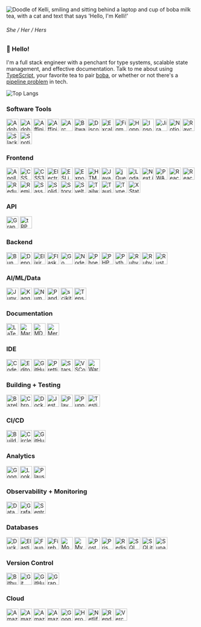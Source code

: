 <img src="https://raw.githubusercontent.com/courier-new/courier-new/main/greeting.png" alt="Doodle of Kelli, smiling and sitting behind a laptop and cup of boba milk tea, with a cat and text that says 'Hello, I'm Kelli!'">

###### She / Her / Hers

### 👋 Hello!

I'm a full stack engineer with a penchant for type systems, scalable state management, and effective documentation. Talk to me about using [TypeScript](https://www.typescriptlang.org/), your favorite tea to pair [boba](https://en.wikipedia.org/wiki/Bubble_tea), or whether or not there's a [pipeline problem](http://isitapipelineproblem.com/) in tech.

![Top Langs](https://github-readme-stats-kelli-rockwells-projects.vercel.app/api/top-langs/?username=courier-new&langs_count=16&layout=compact&exclude_repo=machine-learning-playground,neural-networks-playground&hide=starlark,hcl,lua,plpgsql,vim%20script,nix,C%2B%2B)

### Software Tools

<img height="32" width="32" src="https://cdn.simpleicons.org/adobephotoshop/31A8FF" alt="Adobe Photoshop" />
<img height="32" width="32" src="https://cdn.simpleicons.org/adobeillustrator/FF9A00" alt="Adobe Illustrator" />
<img height="32" width="32" src="https://cdn.simpleicons.org/affinityphoto/4E3188" alt="Affinity Photo" />
<img height="32" width="32" src="https://cdn.simpleicons.org/affinitydesigner/134881" alt="Affinity Designer" />
<img height="32" width="32" src="https://cdn.simpleicons.org/arc/FCBFBD" alt="Arc" />
<img height="32" width="32" src="https://cdn.simpleicons.org/bitwarden/175DDC" alt="Bitwarden" />
<img height="32" width="32" src="https://cdn.simpleicons.org/discord/5865F2" alt="Discord" />
<img height="32" width="32" src="https://cdn.simpleicons.org/excalidraw/6965DB" alt="Excalidraw" />
<img height="32" width="32" src="https://cdn.simpleicons.org/figma/F24E1E" alt="Figma" />
<img height="32" width="32" src="https://cdn.simpleicons.org/hoppscotch/04CF9F" alt="Hoppscotch" />
<img height="32" width="32" src="https://cdn.simpleicons.org/insomnia/4000BF" alt="Insomnia" />
<img height="32" width="32" src="https://cdn.simpleicons.org/jira/0052CC" alt="Jira" />
<img height="32" width="32" src="https://cdn.simpleicons.org/notion/000000" alt="Notion" />
<img height="32" width="32" src="https://cdn.simpleicons.org/raycast/FF6363" alt="Raycast" />
<img height="32" width="32" src="https://cdn.simpleicons.org/slack/4A154B" alt="Slack" />
<img height="32" width="32" src="https://cdn.simpleicons.org/spotify/1DB954" alt="Spotify" />

### Frontend

<img height="32" width="32" src="https://cdn.simpleicons.org/apollographql/311C87" alt="Apollo GraphQL" />
<img height="32" width="32" src="https://cdn.simpleicons.org/cssmodules/000000" alt="CSS Modules" />
<img height="32" width="32" src="https://cdn.simpleicons.org/css3/1572b6" alt="CSS3" />
<img height="32" width="32" src="https://cdn.simpleicons.org/electron/47848f" alt="Electron" />
<img height="32" width="32" src="https://cdn.simpleicons.org/eslint/4B32C3" alt="ESLint" />
<img height="32" width="32" src="https://cdn.simpleicons.org/expo/000020" alt="Expo" />
<img height="32" width="32" src="https://cdn.simpleicons.org/html5/E34F26" alt="HTML5" />
<img height="32" width="32" src="https://cdn.simpleicons.org/javascript/F7DF1E" alt="JavaScript" />
<img height="32" width="32" src="https://cdn.simpleicons.org/jquery/0769AD" alt="jQuery" />
<img height="32" width="32" src="https://cdn.simpleicons.org/lodash/3492FF" alt="Lodash" />
<img height="32" width="32" src="https://cdn.simpleicons.org/next.js/000000" alt="Next.js" />
<img height="32" width="32" src="https://cdn.simpleicons.org/pwa/5A0FC8" alt="PWA" />
<img height="32" width="32" src="https://cdn.simpleicons.org/react/61DAFB" alt="React" />
<img height="32" width="32" src="https://cdn.simpleicons.org/reactquery/FF4154" alt="React Query" />
<img height="32" width="32" src="https://cdn.simpleicons.org/redux/764ABC" alt="Redux" />
<img height="32" width="32" src="https://cdn.simpleicons.org/remix/000000" alt="Remix" />
<img height="32" width="32" src="https://cdn.simpleicons.org/sass/CC6699" alt="Sass" />
<img height="32" width="32" src="https://cdn.simpleicons.org/solid/2C4F7C" alt="Solid" />
<img height="32" width="32" src="https://cdn.simpleicons.org/storybook/FF4785" alt="Storybook" />
<img height="32" width="32" src="https://cdn.simpleicons.org/svelte/FF3E00" alt="Svelte" />
<img height="32" width="32" src="https://cdn.simpleicons.org/tailwindcss/06B6D4" alt="Tailwind CSS" />
<img height="32" width="32" src="https://cdn.simpleicons.org/tauri/24C8D8" alt="Tauri" />
<img height="32" width="32" src="https://cdn.simpleicons.org/typescript/3178C6" alt="TypeScript" />
<img height="32" width="32" src="https://cdn.simpleicons.org/xstate/2C3E50" alt="XState" />

### API

<img height="32" width="32" src="https://cdn.simpleicons.org/graphql/E10098" alt="GraphQL" />
<img height="32" width="32" src="https://cdn.simpleicons.org/tRPC/2596BE" alt="tRPC" />

### Backend

<img height="32" width="32" src="https://cdn.simpleicons.org/bun/000000" alt="Bun" />
<img height="32" width="32" src="https://cdn.simpleicons.org/deno/000000" alt="Deno" />
<img height="32" width="32" src="https://cdn.simpleicons.org/elixir/4B275F" alt="Elixir" />
<img height="32" width="32" src="https://cdn.simpleicons.org/flask/000000" alt="Flask" />
<img height="32" width="32" src="https://cdn.simpleicons.org/go/00ADD8" alt="Go" />
<img height="32" width="32" src="https://cdn.simpleicons.org/node.js/339933" alt="Node.js" />
<img height="32" width="32" src="https://cdn.simpleicons.org/phoenixframework/FD4F00" alt="Phoenix" />
<img height="32" width="32" src="https://cdn.simpleicons.org/php/777BB4" alt="PHP" />
<img height="32" width="32" src="https://cdn.simpleicons.org/python/3776AB" alt="Python" />
<img height="32" width="32" src="https://cdn.simpleicons.org/ruby/CC342D" alt="Ruby" />
<img height="32" width="32" src="https://cdn.simpleicons.org/rubyonrails/D30001" alt="Ruby on Rails" />
<img height="32" width="32" src="https://cdn.simpleicons.org/rust/000000" alt="Rust" />

### AI/ML/Data

<img height="32" width="32" src="https://cdn.simpleicons.org/jupyter/F37626" alt="Jupyter" />
<img height="32" width="32" src="https://cdn.simpleicons.org/kaggle/20BEFF" alt="Kaggle" />
<img height="32" width="32" src="https://cdn.simpleicons.org/numpy/013243" alt="NumPy" />
<img height="32" width="32" src="https://cdn.simpleicons.org/pandas/150458" alt="Pandas" />
<img height="32" width="32" src="https://cdn.simpleicons.org/scikitlearn/F7931E" alt="scikit-learn" />
<img height="32" width="32" src="https://cdn.simpleicons.org/tensorflow/FF6F00" alt="TensorFlow" />

### Documentation

<img height="32" width="32" src="https://cdn.simpleicons.org/latex/008080" alt="LaTeX" />
<img height="32" width="32" src="https://cdn.simpleicons.org/markdown/000000" alt="Markdown" />
<img height="32" width="32" src="https://cdn.simpleicons.org/mdx/1B1F24" alt="MDX" />
<img height="32" width="32" src="https://cdn.simpleicons.org/mermaid/FF3670" alt="Mermaid" />

### IDE

<img height="32" width="32" src="https://cdn.simpleicons.org/codeium/09B6A2" alt="Codeium" />
<img height="32" width="32" src="https://cdn.simpleicons.org/editorconfig/232323" alt="EditorConfig" />
<img height="32" width="32" src="https://cdn.simpleicons.org/githubcopilot/232323" alt="GitHub Copilot" />
<img height="32" width="32" src="https://cdn.simpleicons.org/prettier/F7B93E" alt="Prettier" />
<img height="32" width="32" src="https://cdn.simpleicons.org/starship/DD0B78" alt="Starship" />
<img height="32" width="32" src="https://cdn.simpleicons.org/visualstudiocode/007ACC" alt="VSCode" />
<img height="32" width="32" src="https://cdn.simpleicons.org/warp/01A4FF" alt="Warp" />

### Building + Testing

<img height="32" width="32" src="https://cdn.simpleicons.org/bazel/43A047" alt="Bazel" />
<img height="32" width="32" src="https://cdn.simpleicons.org/chromatic/FC521F" alt="Chromatic" />
<img height="32" width="32" src="https://cdn.simpleicons.org/docker/2496ED" alt="Docker" />
<img height="32" width="32" src="https://cdn.simpleicons.org/jest/C21325" alt="Jest" />
<img height="32" width="32" src="https://cdn.simpleicons.org/playwright/2EAD33" alt="Playwright" />
<img height="32" width="32" src="https://cdn.simpleicons.org/puppeteer/40B5A4" alt="Puppeteer" />
<img height="32" width="32" src="https://cdn.simpleicons.org/testinglibrary/E33332" alt="Testing Library" />

### CI/CD

<img height="32" width="32" src="https://cdn.simpleicons.org/buildkite/14CC80" alt="Buildkite" />
<img height="32" width="32" src="https://cdn.simpleicons.org/circleci/343434" alt="CircleCI" />
<img height="32" width="32" src="https://cdn.simpleicons.org/githubactions/2088FF" alt="GitHub Actions" />

### Analytics

<img height="32" width="32" src="https://cdn.simpleicons.org/googleanalytics/E37400" alt="Google Analytics" />
<img height="32" width="32" src="https://cdn.simpleicons.org/looker/4285F4" alt="Looker" />
<img height="32" width="32" src="https://cdn.simpleicons.org/plausibleanalytics/5850EC" alt="Plausible Analytics" />

### Observability + Monitoring

<img height="32" width="32" src="https://cdn.simpleicons.org/datadog/632CA6" alt="Datadog" />
<img height="32" width="32" src="https://cdn.simpleicons.org/grafana/F46800" alt="Grafana" />
<img height="32" width="32" src="https://cdn.simpleicons.org/sentry/362D59" alt="Sentry" />

### Databases

<img height="32" width="32" src="https://cdn.simpleicons.org/duckdb/FFF000" alt="DuckDB" />
<img height="32" width="32" src="https://cdn.simpleicons.org/elasticsearch/005571" alt="Elasticsearch" />
<img height="32" width="32" src="https://cdn.simpleicons.org/fauna/3A1AB6" alt="Fauna" />
<img height="32" width="32" src="https://cdn.simpleicons.org/firebase/FFCA28" alt="Firebase" />
<img height="32" width="32" src="https://cdn.simpleicons.org/mongodb/47A248" alt="MongoDB" />
<img height="32" width="32" src="https://cdn.simpleicons.org/mysql/4479A1" alt="MySQL" />
<img height="32" width="32" src="https://cdn.simpleicons.org/postgresql/4169E1" alt="PostgreSQL" />
<img height="32" width="32" src="https://cdn.simpleicons.org/prisma/2D3748" alt="Prisma" />
<img height="32" width="32" src="https://cdn.simpleicons.org/redis/DC382D" alt="Redis" />
<img height="32" width="32" src="https://cdn.simpleicons.org/sqlalchemy/D71F00" alt="SQLAlchemy" />
<img height="32" width="32" src="https://cdn.simpleicons.org/sqlite/003B57" alt="SQLite" />
<img height="32" width="32" src="https://cdn.simpleicons.org/supabase/3FCF8E" alt="Supabase" />

### Version Control

<img height="32" width="32" src="https://cdn.simpleicons.org/bitbucket/0052CC" alt="Bitbucket" />
<img height="32" width="32" src="https://cdn.simpleicons.org/git/F05032" alt="Git" />
<img height="32" width="32" src="https://cdn.simpleicons.org/github/181717" alt="GitHub" />
<img height="32" width="32" src="https://cdn.simpleicons.org/graphite/000000" alt="Graphite" />

### Cloud

<img height="32" width="32" src="https://cdn.simpleicons.org/amazonec2/FF9900" alt="Amazon EC2" />
<img height="32" width="32" src="https://cdn.simpleicons.org/amazonrds/527FFF" alt="Amazon RDS" />
<img height="32" width="32" src="https://cdn.simpleicons.org/amazons3/569A31" alt="Amazon S3" />
<img height="32" width="32" src="https://cdn.simpleicons.org/amazonsqs/FF4F8B" alt="Amazon SQS" />
<img height="32" width="32" src="https://cdn.simpleicons.org/googlecloudstorage/AECBFA" alt="Google Cloud Storage" />
<img height="32" width="32" src="https://cdn.simpleicons.org/heroku/430098" alt="Heroku" />
<img height="32" width="32" src="https://cdn.simpleicons.org/netlify/00C7B7" alt="Netlify" />
<img height="32" width="32" src="https://cdn.simpleicons.org/render/46E3B7" alt="Render" />
<img height="32" width="32" src="https://cdn.simpleicons.org/vercel/000000" alt="Vercel" />
